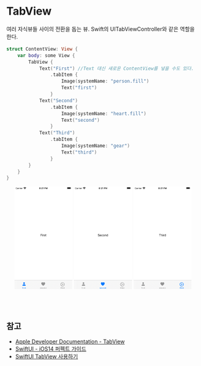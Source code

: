 # TabView

여러 자식뷰들 사이의 전환을 돕는 뷰. Swift의 UITabViewController와 같은 역할을 한다. 

```swift
struct ContentView: View {
    var body: some View {
        TabView {
            Text("First") //Text 대신 새로운 ContentView를 넣을 수도 있다.
                .tabItem {
                    Image(systemName: "person.fill")
                    Text("first")
                }
            Text("Second")
                .tabItem {
                    Image(systemName: "heart.fill")
                    Text("second")
                }
            Text("Third")
                .tabItem {
                    Image(systemName: "gear")
                    Text("third")
                }
        }
    }
}
```

<div style="text-align: center;">
  <img src="./images/tabview1.png" width="30%">
  <img src="./images/tabview2.png" width="30%">
  <img src="./images/tabview3.png" width="30%">
</div>

<br><br>

## 참고

- [Apple Developer Documentation - TabView](https://developer.apple.com/documentation/swiftui/tabview)
- [SwiftUI - iOS14 퍼펙트 가이드](https://www.inflearn.com/course/swift-ui-ios14/dashboard)
- [SwiftUI TabView 사용하기](https://www.hohyeonmoon.com/blog/swiftui-tutorial-tab-view/)

